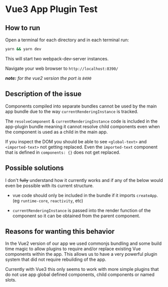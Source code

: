 # Vue3 App Plugin Test


## How to run

Open a terminal for each directory and in each terminal run:

```bash
yarn && yarn dev
```

This will start two webpack-dev-server instances.

Navigate your web browser to `http://localhost:8390/`

***note:** for the vue2 version the port is `8490`*


## Description of the issue

Components compiled into separate bundles cannot be used by the main app bundle due to the way `currentRenderingInstance` is tracked.

The `resolveComponent` & `currentRenderingInstance` code is included in the app-plugin bundle meaning it cannot resolve child components even when the component is used as a child in the main app.

If you inspect the DOM you should be able to see `<global-text>` and `<imported-text>` not getting replaced. Even the `imported-text` component that is defined in `components: {}` does not get replaced.


## Possible solutions

I don't ~~fully~~ understand how it currently works and if any of the below would even be possible with its current structure.

* vue code should only be included in the bundle if it imports `createApp`. (eg `runtime-core`, `reactivity`, etc)

* `currentRenderingInstance` is passed into the render function of the component so it can be obtained from the parent component.


## Reasons for wanting this behavior

In the Vue2 version of our app we used commonjs bundling and some build time magic to allow plugins to require and/or replace existing Vue components within the app. This allows us to have a very powerful plugin system that did not require rebuilding of the app.

Currently with Vue3 this only seems to work with more simple plugins that do not use app global defined components, child components or named slots.
